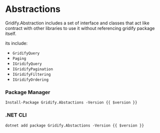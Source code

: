 # Abstractions

Gridify.Abstraction includes a set of interface and classes that act like contract with other libraries to use it without referencing gridify package itself.

its include:

- `GridifyQuery`
- `Paging`
- `IGridifyQuery`
- `IGridifyPagination`
- `IGridifyFiltering`
- `IGridifyOrdering`


### Package Manager

``` pm:no-line-numbers:no-v-pre
Install-Package Gridify.Abstactions -Version {{ $version }}
```

### .NET CLI

``` pm:no-line-numbers:no-v-pre
dotnet add package Gridify.Abstactions -Version {{ $version }}
```
